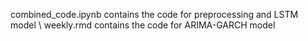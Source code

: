 combined_code.ipynb contains the code for preprocessing and LSTM model \\
weekly.rmd contains the code for ARIMA-GARCH model 
